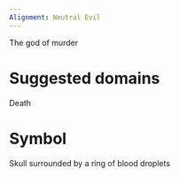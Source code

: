 ```yaml
---
Alignment: Neutral Evil
---
```

The god of murder

# Suggested domains
Death
# Symbol
Skull surrounded by a ring of blood droplets
